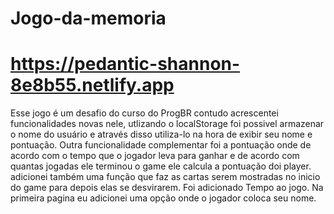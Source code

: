 # Jogo-da-memoria
# https://pedantic-shannon-8e8b55.netlify.app

Esse jogo é um desafio do curso do ProgBR contudo acrescentei funcionalidades novas nele, utlizando o localStorage foi possivel armazenar o nome do usuário
e através disso utiliza-lo na hora de exibir seu nome e pontuação.
Outra funcionalidade complementar foi a pontuação onde de acordo com o tempo que o jogador leva para ganhar e de acordo com quantas jogadas ele terminou o game
ele calcula a pontuação doi player.
adicionei também uma função que faz as cartas serem mostradas no inicio do game para depois elas se desvirarem.
Foi adicionado Tempo ao jogo.
Na primeira pagina eu adicionei uma opção onde o jogador coloca seu nome.


